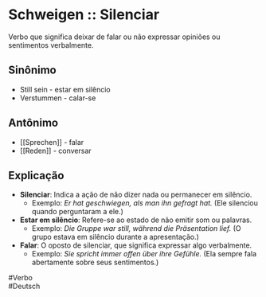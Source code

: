 # Schweigen :: Silenciar
<!--SR:!2024-11-05,1,230-->
Verbo que significa deixar de falar ou não expressar opiniões ou sentimentos verbalmente.

## Sinônimo
- Still sein - estar em silêncio  
- Verstummen - calar-se  

## Antônimo
- [[Sprechen]] - falar  
- [[Reden]] - conversar  

## Explicação
- **Silenciar**: Indica a ação de não dizer nada ou permanecer em silêncio.
  - Exemplo: *Er hat geschwiegen, als man ihn gefragt hat.* (Ele silenciou quando perguntaram a ele.)
- **Estar em silêncio**: Refere-se ao estado de não emitir som ou palavras.
  - Exemplo: *Die Gruppe war still, während die Präsentation lief.* (O grupo estava em silêncio durante a apresentação.)
- **Falar**: O oposto de silenciar, que significa expressar algo verbalmente.
  - Exemplo: *Sie spricht immer offen über ihre Gefühle.* (Ela sempre fala abertamente sobre seus sentimentos.)

#Verbo  
#Deutsch